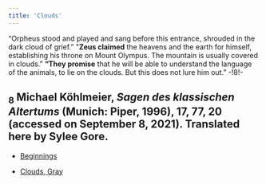 ```yaml
---
title: 'Clouds'
---
```


“Orpheus stood and played and sang before this entrance, shrouded in the dark cloud of grief.” 
"**Zeus claimed** the heavens and the earth for himself, establishing his throne on Mount Olympus. The mountain is usually covered in clouds.” **“They promise** that he will be able to understand the language of the animals, to lie on the clouds. But this does not lure him out.” -!8!-
## <sub class="subscript">**8**</sub> Michael Köhlmeier, _Sagen des klassischen Altertums_ (Munich: Piper, 1996), 17, 77, 20 (accessed on September 8, 2021). Translated here by Sylee Gore.

* [Beginnings](Beginnings_en)

* [Clouds, Gray](Clozuds,%20Gray_en)

